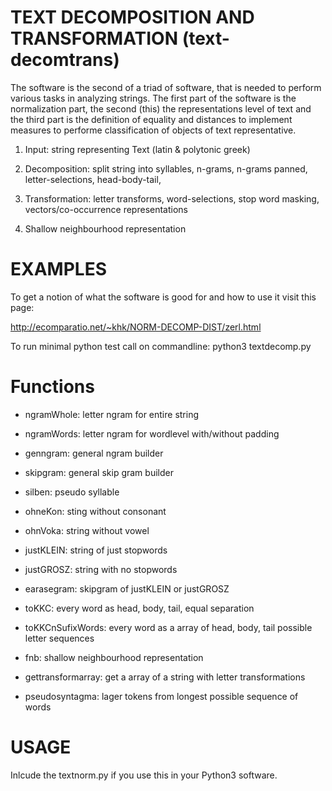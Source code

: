 # TEXT DECOMPOSITION AND TRANSFORMATION (text-decomtrans)

The software is the second of a triad of software, that is needed to perform various tasks in analyzing strings. The first part of the software is the normalization part, the second (this) the representations level of text and the third part is the definition of equality and distances to implement measures to performe classification of objects of text representative.

1. Input: string representing Text (latin & polytonic greek)

2. Decomposition: split string into syllables, n-grams, n-grams panned, letter-selections, head-body-tail,

3. Transformation: letter transforms, word-selections, stop word masking, vectors/co-occurrence representations

4. Shallow neighbourhood representation 

# EXAMPLES
To get a notion of what the software is good for and how to use it visit this page:

http://ecomparatio.net/~khk/NORM-DECOMP-DIST/zerl.html

To run minimal python test call on commandline: python3 textdecomp.py

# Functions

- ngramWhole: letter ngram for entire string

- ngramWords: letter ngram for wordlevel with/without padding

- genngram: general ngram builder

- skipgram: general skip gram builder

- silben: pseudo syllable

- ohneKon: sting without consonant

- ohnVoka: string without vowel

- justKLEIN: string of just stopwords

- justGROSZ: string with no stopwords

- earasegram: skipgram of justKLEIN or justGROSZ 

- toKKC: every word as head, body, tail, equal separation

- toKKCnSufixWords: every word as a array of head, body, tail possible letter sequences

- fnb: shallow neighbourhood representation

- gettransformarray: get a array of a string with letter transformations

- pseudosyntagma: lager tokens from longest possible sequence of words 

# USAGE

Inlcude the textnorm.py if you use this in your Python3 software.
